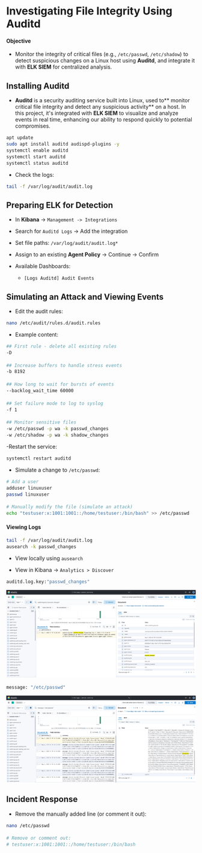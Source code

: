 # Investigating File Integrity Using Auditd

#### Objective

- Monitor the integrity of critical files (e.g., `/etc/passwd`, `/etc/shadow`) to detect suspicious changes on a Linux host using **Auditd**, and integrate it with **ELK SIEM** for centralized analysis.

## Installing Auditd

- **Auditd** is a security auditing service built into Linux, used to** monitor critical file integrity and detect any suspicious activity** on a host. In this project, it's integrated with **ELK SIEM** to visualize and analyze events in real time, enhancing our ability to respond quickly to potential compromises.

```sh
apt update
sudo apt install auditd audispd-plugins -y
systemctl enable auditd
systemctl start auditd
systemctl status auditd
```

- Check the logs:

```sh
tail -f /var/log/audit/audit.log
```

## Preparing ELK for Detection

- In **Kibana** -> `Management -> Integrations`

- Search for `Auditd Logs` -> Add the integration

- Set file paths: `/var/log/audit/audit.log*`

- Assign to an existing **Agent Policy** -> Continue -> Confirm

- Available Dashboards:

  - `[Logs Auditd] Audit Events`

## Simulating an Attack and Viewing Events

- Edit the audit rules:

```sh
nano /etc/audit/rules.d/audit.rules
```

- Example content:

```sh
## First rule - delete all existing rules
-D

## Increase buffers to handle stress events
-b 8192

## How long to wait for bursts of events
--backlog_wait_time 60000

## Set failure mode to log to syslog
-f 1

## Monitor sensitive files
-w /etc/passwd -p wa -k passwd_changes
-w /etc/shadow -p wa -k shadow_changes
```

-Restart the service:

```sh
systemctl restart auditd
```

- Simulate a change to `/etc/passwd`:

```sh
# Add a user
adduser linuxuser
passwd linuxuser

# Manually modify the file (simulate an attack)
echo "testuser:x:1001:1001::/home/testuser:/bin/bash" >> /etc/passwd
```

#### Viewing Logs

```sh
tail -f /var/log/audit/audit.log
ausearch -k passwd_changes
```

- View locally using `ausearch`

- View in Kibana -> `Analytics > Discover`

```sh
auditd.log.key:"passwd_changes"
```

![ELK](/Elastic_Stack_Ubuntu/assets/16.png)

```sh
message: "/etc/passwd"
```

![ELK](/Elastic_Stack_Ubuntu/assets/17.png)

## Incident Response

- Remove the manually added line (or comment it out):

```sh
nano /etc/passwd

# Remove or comment out:
# testuser:x:1001:1001::/home/testuser:/bin/bash
```
